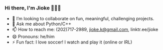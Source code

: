 ### Hi there, I'm Jioke 👋🏾‍💻

- 👯 I’m looking to collaborate on fun, meaningful, challenging projects.
- 💬 Ask me about Python/C++
- 📫 How to reach me: (202)717-2989, jioke.k@gmail.com, linktr.ee/jioke
- 😄 Pronouns: he/him
- ⚡ Fun fact: I love soccer! I watch and play it (online or IRL)
